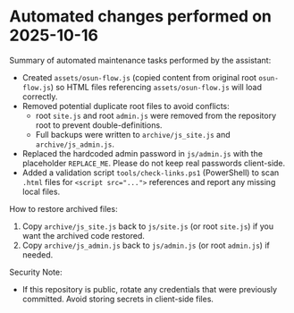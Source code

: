 # Automated changes performed on 2025-10-16

Summary of automated maintenance tasks performed by the assistant:

- Created `assets/osun-flow.js` (copied content from original root `osun-flow.js`) so HTML files referencing `assets/osun-flow.js` will load correctly.
- Removed potential duplicate root files to avoid conflicts:
  - root `site.js` and root `admin.js` were removed from the repository root to prevent double-definitions.
  - Full backups were written to `archive/js_site.js` and `archive/js_admin.js`.
- Replaced the hardcoded admin password in `js/admin.js` with the placeholder `REPLACE_ME`. Please do not keep real passwords client-side.
- Added a validation script `tools/check-links.ps1` (PowerShell) to scan `.html` files for `<script src="...">` references and report any missing local files.

How to restore archived files:

1. Copy `archive/js_site.js` back to `js/site.js` (or root `site.js`) if you want the archived code restored.
2. Copy `archive/js_admin.js` back to `js/admin.js` (or root `admin.js`) if needed.

Security Note:
- If this repository is public, rotate any credentials that were previously committed. Avoid storing secrets in client-side files.
